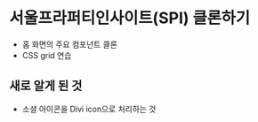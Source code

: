 # 서울프라퍼티인사이트(SPI) 클론하기

- 홈 화면의 주요 컴포넌트 클론
- CSS grid 연습

## 새로 알게 된 것
* 소셜 아이콘을 Divi icon으로 처리하는 것 
